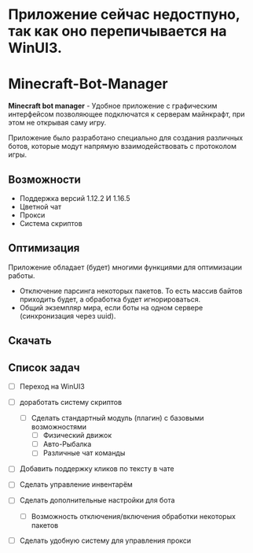 # Приложение сейчас недостпуно, так как оно перепичывается на WinUI3.

# Minecraft-Bot-Manager

**Minecraft bot manager** - Удобное приложение с графическим интерфейсом позволяющее подключатся к серверам майнкрафт, при этом не открывая саму игру.

Приложение было разработано специально для создания различных ботов, которые модут напрямую взаимодействовать с протоколом игры.
## Возможности
- Поддержка версий 1.12.2 И 1.16.5
- Цветной чат
- Прокси
- Система скриптов

## Оптимизация
Приложение обладает (будет) многими функциями для оптимизации работы.
- Отключение парсинга некоторых пакетов. То есть массив байтов приходить будет, а обработка будет игнорироваться.
- Общий экземпляр мира, если боты на одном сервере (синхронизация через uuid).


## Скачать


## Список задач
- [ ] Переход на WinUI3
- [ ] доработать систему скриптов
	- [ ] Сделать стандартный модуль (плагин) с базовыми возможностями
		- [ ] Физический движок
		- [ ] Авто-Рыбалка
		- [ ] Различные чат команды
- [ ] Добавить поддержку кликов по тексту в чате
- [ ] Сделать управление инвентарём
- [ ] Сделать дополнительные настройки для бота
	- [ ] Возможность отключения/включения обработки некоторых пакетов
- [ ] Сделать удобную систему для управления прокси

